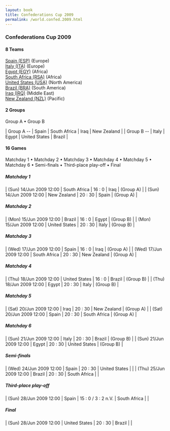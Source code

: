 ```yaml
---
layout: book
title: Confederations Cup 2009
permalink: /world.confed.2009.html
---
```



### Confederations Cup 2009


#### 8 Teams


[Spain (ESP)](es.html#esp)  (Europe) <br>
[Italy (ITA)](it.html#ita)  (Europe) <br>
[Egypt (EGY)](eg.html#egy)  (Africa) <br>
[South Africa (RSA)](za.html#rsa)  (Africa) <br>
[United States (USA)](us.html#usa)  (North America) <br>
[Brazil (BRA)](br.html#bra)  (South America) <br>
[Iraq (IRQ)](iq.html#irq)  (Middle East) <br>
[New Zealand (NZL)](nz.html#nzl)  (Pacific) <br>




#### 2 Groups

 Group A •  Group B

| Group A --  | Spain  | South Africa  | Iraq  | New Zealand  |
| Group B --  | Italy  | Egypt  | United States  | Brazil  |

 



#### 16 Games

 Matchday 1 •  Matchday 2 •  Matchday 3 •  Matchday 4 •  Matchday 5 •  Matchday 6 •  Semi-finals •  Third-place play-off •  Final



##### Matchday 1 


| (Sun) 14/Jun 2009 12:00 | South Africa | 16 : 0 | Iraq | (Group A) |
| (Sun) 14/Jun 2009 12:00 | New Zealand | 20 : 30 | Spain | (Group A) |

##### Matchday 2 


| (Mon) 15/Jun 2009 12:00 | Brazil | 16 : 0 | Egypt | (Group B) |
| (Mon) 15/Jun 2009 12:00 | United States | 20 : 30 | Italy | (Group B) |

##### Matchday 3 


| (Wed) 17/Jun 2009 12:00 | Spain | 16 : 0 | Iraq | (Group A) |
| (Wed) 17/Jun 2009 12:00 | South Africa | 20 : 30 | New Zealand | (Group A) |

##### Matchday 4 


| (Thu) 18/Jun 2009 12:00 | United States | 16 : 0 | Brazil | (Group B) |
| (Thu) 18/Jun 2009 12:00 | Egypt | 20 : 30 | Italy | (Group B) |

##### Matchday 5 


| (Sat) 20/Jun 2009 12:00 | Iraq | 20 : 30 | New Zealand | (Group A) |
| (Sat) 20/Jun 2009 12:00 | Spain | 20 : 30 | South Africa | (Group A) |

##### Matchday 6 


| (Sun) 21/Jun 2009 12:00 | Italy | 20 : 30 | Brazil | (Group B) |
| (Sun) 21/Jun 2009 12:00 | Egypt | 20 : 30 | United States | (Group B) |

##### Semi-finals 


| (Wed) 24/Jun 2009 12:00 | Spain | 20 : 30 | United States |  |
| (Thu) 25/Jun 2009 12:00 | Brazil | 20 : 30 | South Africa |  |

##### Third-place play-off 


| (Sun) 28/Jun 2009 12:00 | Spain | 15 : 0 / 3 : 2 n.V. | South Africa |  |

##### Final 


| (Sun) 28/Jun 2009 12:00 | United States | 20 : 30 | Brazil |  |
